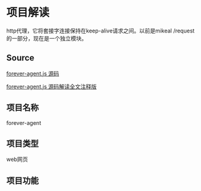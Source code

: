 # 项目解读

http代理，它将套接字连接保持在keep-alive请求之间。以前是mikeal /request的一部分，现在是一个独立模块。

## Source
[forever-agent.js 源码](https://github.com/request/forever-agent/blob/master/index.js)

[forever-agent.js 源码解读全文注释版](https://github.com/yinlinna/forever-agent/blob/master/forever-agent-0.0.1.js)

## 项目名称

forever-agent

## 项目类型

web网页

## 项目功能














